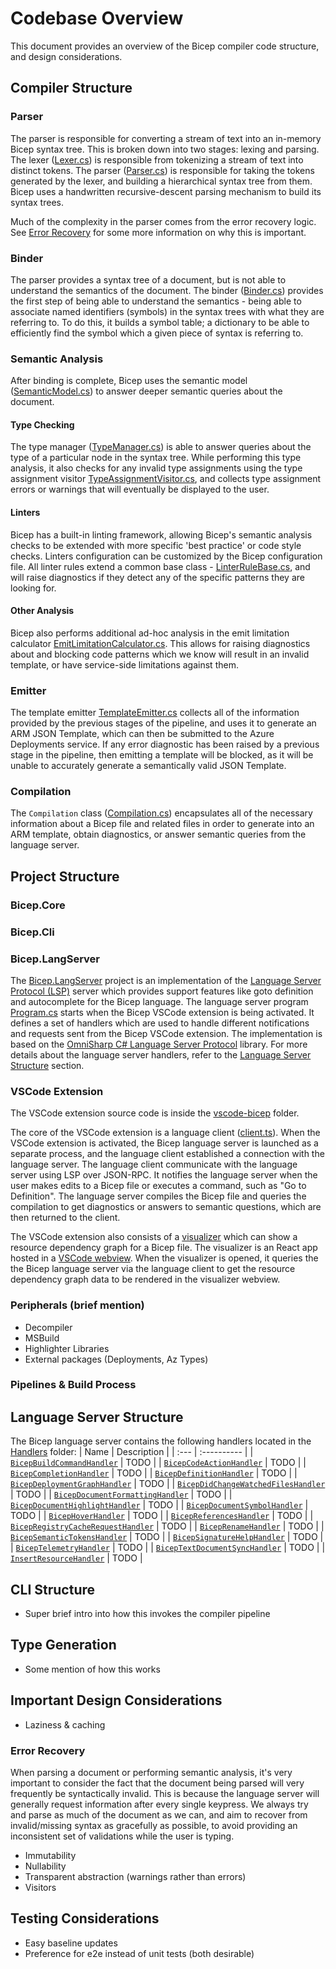 # Codebase Overview
This document provides an overview of the Bicep compiler code structure, and design considerations.

## Compiler Structure
### Parser
The parser is responsible for converting a stream of text into an in-memory Bicep syntax tree. This is broken down into two stages: lexing and parsing. The lexer ([Lexer.cs](../src/Bicep.Core/Parsing/Lexer.cs)) is responsible from tokenizing a stream of text into distinct tokens. The parser ([Parser.cs](../src/Bicep.Core/Parsing/Parser.cs)) is responsible for taking the tokens generated by the lexer, and building a hierarchical syntax tree from them. Bicep uses a handwritten recursive-descent parsing mechanism to build its syntax trees.

Much of the complexity in the parser comes from the error recovery logic. See [Error Recovery](#error-recovery) for some more information on why this is important.

### Binder
The parser provides a syntax tree of a document, but is not able to understand the semantics of the document. The binder ([Binder.cs](../src/Bicep.Core/Semantics/Binder.cs)) provides the first step of being able to understand the semantics - being able to associate named identifiers (symbols) in the syntax trees with what they are referring to. To do this, it builds a symbol table; a dictionary to be able to efficiently find the symbol which a given piece of syntax is referring to.

### Semantic Analysis
After binding is complete, Bicep uses the semantic model ([SemanticModel.cs](../src/Bicep.Core/Semantics/SemanticModel.cs)) to answer deeper semantic queries about the document.

#### Type Checking
The type manager ([TypeManager.cs](../src/TypeSystem/TypeManager.cs)) is able to answer queries about the type of a particular node in the syntax tree. While performing this type analysis, it also checks for any invalid type assignments using the type assignment visitor [TypeAssignmentVisitor.cs](../src/Bicep.Core/TypeSystem/TypeAssignmentVisitor.cs), and collects type assignment errors or warnings that will eventually be displayed to the user.

#### Linters
Bicep has a built-in linting framework, allowing Bicep's semantic analysis checks to be extended with more specific 'best practice' or code style checks. Linters configuration can be customized by the Bicep configuration file. All linter rules extend a common base class - [LinterRuleBase.cs](../src/Bicep.Core/Analyzers/Linter/LinterRuleBase.cs), and will raise diagnostics if they detect any of the specific patterns they are looking for.

#### Other Analysis
Bicep also performs additional ad-hoc analysis in the emit limitation calculator [EmitLimitationCalculator.cs](../src/Bicep.Core/Emit/EmitLimitationCalculator.cs). This allows for raising diagnostics about and blocking code patterns which we know will result in an invalid template, or have service-side limitations against them.

### Emitter
The template emitter [TemplateEmitter.cs](../src/Bicep.Core/Emit/TemplateEmitter.cs) collects all of the information provided by the previous stages of the pipeline, and uses it to generate an ARM JSON Template, which can then be submitted to the Azure Deployments service. If any error diagnostic has been raised by a previous stage in the pipeline, then emitting a template will be blocked, as it will be unable to accurately generate a semantically valid JSON Template.

### Compilation
The `Compilation` class ([Compilation.cs](../src/Bicep.Core/Semantics/Compilation.cs)) encapsulates all of the necessary information about a Bicep file and related files in order to generate into an ARM template, obtain diagnostics, or answer semantic queries from the language server.

## Project Structure
### Bicep.Core
### Bicep.Cli
### Bicep.LangServer
The [Bicep.LangServer](../src/Bicep.LangServer) project is an implementation of the [Language Server Protocol (LSP)](https://microsoft.github.io/language-server-protocol/) server which provides support features like goto definition and autocomplete for the Bicep language. The language server program [Program.cs](../src/Bicep.LangServer/Program.cs) starts when the Bicep VSCode extension is being activated. It defines a set of handlers which are used to handle different notifications and requests sent from the Bicep VSCode extension. The implementation is based on the [OmniSharp C# Language Server Protocol](https://github.com/OmniSharp/csharp-language-server-protocol) library. For more details about the language server handlers, refer to the [Language Server Structure](#language-server-structure) section.

### VSCode Extension
The VSCode extension source code is inside the [vscode-bicep](../src/vscode-bicep) folder.

The core of the VSCode extension is a language client ([client.ts](../src/vscode-bicep/src/language/client.ts)). When the VSCode extension is activated, the Bicep language server is launched as a separate process, and the language client established a connection with the language server. The language client communicate with the language server using LSP over JSON-RPC. It notifies the language server when the user makes edits to a Bicep file or executes a command, such as "Go to Definition". The language server compiles the Bicep file and queries the compilation to get diagnostics or answers to semantic questions, which are then returned to the client.

The VSCode extension also consists of a [visualizer](../src/vscode-bicep/src/visualizer) which can show a resource dependency graph for a Bicep file. The visualizer is an React app hosted in a [VSCode webview](https://code.visualstudio.com/api/extension-guides/webview). When the visualizer is opened, it queries the the Bicep language server via the language client to get the resource dependency graph data to be rendered in the visualizer webview.

### Peripherals (brief mention)
* Decompiler
* MSBuild
* Highlighter Libraries
* External packages (Deployments, Az Types)
### Pipelines & Build Process

## Language Server Structure
The Bicep language server contains the following handlers located in the [Handlers](../src/Bicep.LangServer/Handlers) folder:
| Name | Description |
| :--- | :---------- |
| [`BicepBuildCommandHandler`](../src/Bicep.LangServer/Handlers/BicepBuildCommandHandler.cs) | TODO |
| [`BicepCodeActionHandler`](../src/Bicep.LangServer/Handlers/BicepCodeActionHandler.cs) | TODO |
| [`BicepCompletionHandler`](../src/Bicep.LangServer/Handlers/BicepCompletionHandler.cs) | TODO |
| [`BicepDefinitionHandler`](../src/Bicep.LangServer/Handlers/BicepDefinitionHandler.cs) | TODO |
| [`BicepDeploymentGraphHandler`](../src/Bicep.LangServer/Handlers/BicepDeploymentGraphHandler.cs) | TODO |
| [`BicepDidChangeWatchedFilesHandler`](../src/Bicep.LangServer/Handlers/BicepDidChangeWatchedFilesHandler.cs) | TODO |
| [`BicepDocumentFormattingHandler`](../src/Bicep.LangServer/Handlers/BicepDocumentFormattingHandler.cs) | TODO |
| [`BicepDocumentHighlightHandler`](../src/Bicep.LangServer/Handlers/BicepDocumentHighlightHandler.cs) | TODO |
| [`BicepDocumentSymbolHandler`](../src/Bicep.LangServer/Handlers/BicepDocumentSymbolHandler.cs) | TODO |
| [`BicepHoverHandler`](../src/Bicep.LangServer/Handlers/BicepHoverHandler.cs) | TODO |
| [`BicepReferencesHandler`](../src/Bicep.LangServer/Handlers/BicepReferencesHandler.cs) | TODO |
| [`BicepRegistryCacheRequestHandler`](../src/Bicep.LangServer/Handlers/BicepRegistryCacheRequestHandler.cs) | TODO |
| [`BicepRenameHandler`](../src/Bicep.LangServer/Handlers/BicepRenameHandler.cs) | TODO |
| [`BicepSemanticTokensHandler`](../src/Bicep.LangServer/Handlers/BicepSemanticTokensHandler.cs) | TODO |
| [`BicepSignatureHelpHandler`](../src/Bicep.LangServer/Handlers/BicepSignatureHelpHandler.cs) | TODO |
| [`BicepTelemetryHandler`](../src/Bicep.LangServer/Handlers/BicepTelemetryHandler.cs) | TODO |
| [`BicepTextDocumentSyncHandler`](../src/Bicep.LangServer/Handlers/BicepTextDocumentSyncHandler.cs) | TODO |
| [`InsertResourceHandler`](../src/Bicep.LangServer/Handlers/InsertResourceHandler.cs) | TODO |


## CLI Structure
* Super brief intro into how this invokes the compiler pipeline

## Type Generation
* Some mention of how this works

## Important Design Considerations
* Laziness & caching
### Error Recovery
When parsing a document or performing semantic analysis, it's very important to consider the fact that the document being parsed will very frequently be syntactically invalid. This is because the language server will generally request information after every single keypress. We always try and parse as much of the document as we can, and aim to recover from invalid/missing syntax as gracefully as possible, to avoid providing an inconsistent set of validations while the user is typing.

* Immutability
* Nullability
* Transparent abstraction (warnings rather than errors)
* Visitors

## Testing Considerations
* Easy baseline updates
* Preference for e2e instead of unit tests (both desirable)